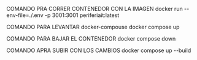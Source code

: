 COMANDO PRA CORRER CONTENEDOR CON LA IMAGEN
docker run --env-file=./.env -p 3001:3001 periferiait:latest


COMANDO PARA LEVANTAR docker-compouse
docker compose up

COMANDO PARA BAJAR EL CONTENEDOR
docker compose down

COMANDO APRA SUBIR CON LOS CAMBIOS 
docker compose up --build
